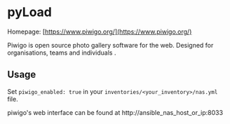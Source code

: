 # pyLoad

Homepage: [https://www.piwigo.org/](https://www.piwigo.org/)

Piwigo is open source photo gallery software for the web. Designed for organisations, teams and individuals
.
## Usage

Set `piwigo_enabled: true` in your `inventories/<your_inventory>/nas.yml` file.

piwigo's web interface can be found at http://ansible_nas_host_or_ip:8033
